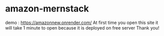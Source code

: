 # amazon-mernstack

demo : https://amazonnew.onrender.com/
At first time you open this site it will 
take 1 minute to open because it is deployed 
on free server Thank you!
